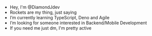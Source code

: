 - Hey, I'm @DiamondJdev
- Rockets are my thing, just saying 
- I’m currently learning TypeScript, Deno and Agile
- I’m looking for someone interested in Backend/Mobile Development
- If you need me just dm, I'm pretty active
